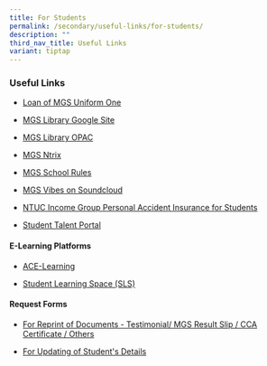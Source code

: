```yaml
---
title: For Students
permalink: /secondary/useful-links/for-students/
description: ""
third_nav_title: Useful Links
variant: tiptap
---
```

<h3>Useful Links</h3>
<ul>
<li>
<p><a href="https://staging.dt6ildc2mnegy.amplifyapp.com/secondary/useful-links/for-student/loan-of-mgs-uniform-one/" rel="noopener noreferrer nofollow" target="_blank">Loan of MGS Uniform One</a>
</p>
</li>
<li>
<p><a href="https://sites.google.com/mgs.sch.edu.sg/mgslibrary/home?authuser=0" rel="noopener noreferrer nofollow" target="_blank">MGS Library Google Site</a>
</p>
</li>
<li>
<p><a href="https://schoolibrary.moe.edu.sg/methodistgirls/cgi-bin/spydus.exe/MSGTRN/WPAC/HOME" rel="noopener noreferrer nofollow" target="_blank">MGS Library OPAC</a>
</p>
</li>
<li>
<p><a href="https://mgs.ntrix.sg/" rel="noopener noreferrer nofollow" target="_blank">MGS Ntrix</a>
</p>
</li>
<li>
<p><a href="https://drive.google.com/file/d/1v6ndWsWfDeSwSHG4Djz4mNxfaFNx6xvs/view?usp=drive_link" rel="noopener noreferrer nofollow" target="_blank">MGS School Rules</a>
</p>
</li>
<li>
<p><a href="https://soundcloud.com/user-110809749/sets/mgs-original-compositions" rel="noopener noreferrer nofollow" target="_blank">MGS Vibes on Soundcloud</a>
</p>
</li>
<li>
<p><a href="https://studentgpa.incomegroupins.com.sg/" rel="noopener noreferrer nofollow" target="_blank">NTUC Income Group Personal Accident Insurance for Students</a>
</p>
</li>
<li>
<p><a href="/student-talent-portal/" rel="noopener nofollow" target="_blank">Student Talent Portal</a>
</p>
</li>
</ul>
<h4>E-Learning Platforms</h4>
<ul>
<li>
<p><a href="http://www.ace-learning.com.sg/sys/index.html" rel="noopener noreferrer nofollow" target="_blank">ACE-Learning</a>
</p>
</li>
<li>
<p><a href="https://vle.learning.moe.edu.sg/login" rel="noopener noreferrer nofollow" target="_blank">Student Learning Space (SLS)</a>
</p>
</li>
</ul>
<h4>Request Forms</h4>
<ul>
<li>
<p><a href="https://go.gov.sg/reprint-of-documents" rel="noopener noreferrer nofollow" target="_blank">For Reprint of Documents - Testimonial/ MGS Result Slip / CCA Certificate / Others</a>
</p>
</li>
<li>
<p><a href="https://pg.moe.edu.sg/forms/sdf" rel="noopener noreferrer nofollow" target="_blank">For Updating of Student's Details</a>
</p>
</li>
</ul>
<p></p>